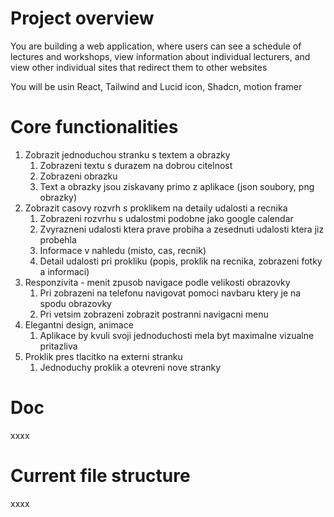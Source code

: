 # Project overview 
You are building a web application, where users can see a schedule of lectures and workshops, view information about individual lecturers, and view other individual sites that redirect them to other websites

You will be usin React, Tailwind and Lucid icon, Shadcn, motion framer

# Core functionalities
1. Zobrazit jednoduchou stranku s textem a obrazky
   1. Zobrazeni textu s durazem na dobrou citelnost
   2. Zobrazeni obrazku
   3. Text a obrazky jsou ziskavany primo z aplikace (json soubory, png obrazky)
2. Zobrazit casovy rozvrh s proklikem na detaily udalosti a recnika
   1. Zobrazeni rozvrhu s udalostmi podobne jako google calendar
   2. Zvyrazneni udalosti ktera prave probiha a zesednuti udalosti ktera jiz probehla
   3. Informace v nahledu (misto, cas, recnik)
   4. Detail udalosti pri prokliku (popis, proklik na recnika, zobrazeni fotky a informaci)
3. Responzivita - menit zpusob navigace podle velikosti obrazovky
   1. Pri zobrazeni na telefonu navigovat pomoci navbaru ktery je na spodu obrazovky
   2. Pri vetsim zobrazeni zobrazit postranni navigacni menu
4. Elegantni design, animace
   1. Aplikace by kvuli svoji jednoduchosti mela byt maximalne vizualne pritazliva
5. Proklik pres tlacitko na externi stranku
   1. Jednoduchy proklik a otevreni nove stranky

# Doc
xxxx

# Current file structure
xxxx